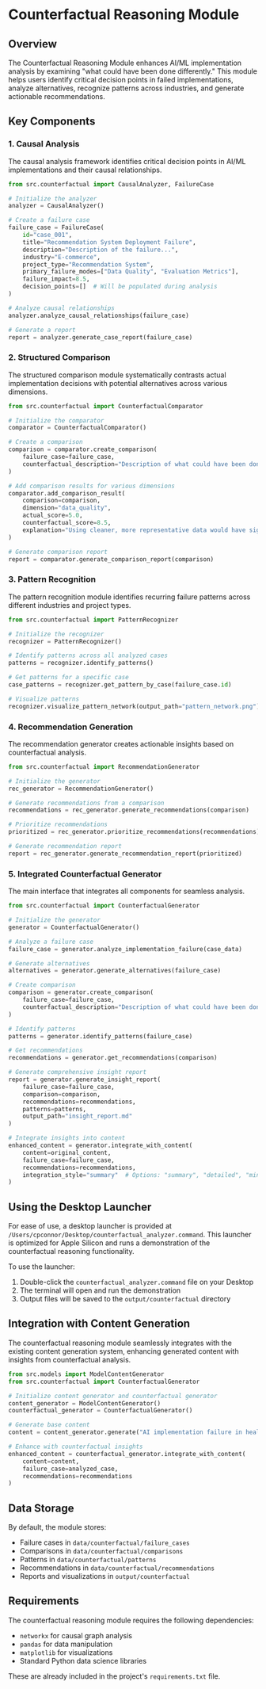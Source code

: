 # Counterfactual Reasoning Module

## Overview

The Counterfactual Reasoning Module enhances AI/ML implementation analysis by examining "what could have been done differently." This module helps users identify critical decision points in failed implementations, analyze alternatives, recognize patterns across industries, and generate actionable recommendations.

## Key Components

### 1. Causal Analysis

The causal analysis framework identifies critical decision points in AI/ML implementations and their causal relationships.

```python
from src.counterfactual import CausalAnalyzer, FailureCase

# Initialize the analyzer
analyzer = CausalAnalyzer()

# Create a failure case
failure_case = FailureCase(
    id="case_001",
    title="Recommendation System Deployment Failure",
    description="Description of the failure...",
    industry="E-commerce",
    project_type="Recommendation System",
    primary_failure_modes=["Data Quality", "Evaluation Metrics"],
    failure_impact=8.5,
    decision_points=[]  # Will be populated during analysis
)

# Analyze causal relationships
analyzer.analyze_causal_relationships(failure_case)

# Generate a report
report = analyzer.generate_case_report(failure_case)
```

### 2. Structured Comparison

The structured comparison module systematically contrasts actual implementation decisions with potential alternatives across various dimensions.

```python
from src.counterfactual import CounterfactualComparator

# Initialize the comparator
comparator = CounterfactualComparator()

# Create a comparison
comparison = comparator.create_comparison(
    failure_case=failure_case,
    counterfactual_description="Description of what could have been done differently..."
)

# Add comparison results for various dimensions
comparator.add_comparison_result(
    comparison=comparison,
    dimension="data_quality",
    actual_score=5.0,
    counterfactual_score=8.5,
    explanation="Using cleaner, more representative data would have significantly improved performance."
)

# Generate comparison report
report = comparator.generate_comparison_report(comparison)
```

### 3. Pattern Recognition

The pattern recognition module identifies recurring failure patterns across different industries and project types.

```python
from src.counterfactual import PatternRecognizer

# Initialize the recognizer
recognizer = PatternRecognizer()

# Identify patterns across all analyzed cases
patterns = recognizer.identify_patterns()

# Get patterns for a specific case
case_patterns = recognizer.get_pattern_by_case(failure_case.id)

# Visualize patterns
recognizer.visualize_pattern_network(output_path="pattern_network.png")
```

### 4. Recommendation Generation

The recommendation generator creates actionable insights based on counterfactual analysis.

```python
from src.counterfactual import RecommendationGenerator

# Initialize the generator
rec_generator = RecommendationGenerator()

# Generate recommendations from a comparison
recommendations = rec_generator.generate_recommendations(comparison)

# Prioritize recommendations
prioritized = rec_generator.prioritize_recommendations(recommendations)

# Generate recommendation report
report = rec_generator.generate_recommendation_report(prioritized)
```

### 5. Integrated Counterfactual Generator

The main interface that integrates all components for seamless analysis.

```python
from src.counterfactual import CounterfactualGenerator

# Initialize the generator
generator = CounterfactualGenerator()

# Analyze a failure case
failure_case = generator.analyze_implementation_failure(case_data)

# Generate alternatives
alternatives = generator.generate_alternatives(failure_case)

# Create comparison
comparison = generator.create_comparison(
    failure_case=failure_case,
    counterfactual_description="Description of what could have been done differently..."
)

# Identify patterns
patterns = generator.identify_patterns(failure_case)

# Get recommendations
recommendations = generator.get_recommendations(comparison)

# Generate comprehensive insight report
report = generator.generate_insight_report(
    failure_case=failure_case,
    comparison=comparison,
    recommendations=recommendations,
    patterns=patterns,
    output_path="insight_report.md"
)

# Integrate insights into content
enhanced_content = generator.integrate_with_content(
    content=original_content,
    failure_case=failure_case,
    recommendations=recommendations,
    integration_style="summary"  # Options: "summary", "detailed", "minimal"
)
```

## Using the Desktop Launcher

For ease of use, a desktop launcher is provided at `/Users/cpconnor/Desktop/counterfactual_analyzer.command`. This launcher is optimized for Apple Silicon and runs a demonstration of the counterfactual reasoning functionality.

To use the launcher:
1. Double-click the `counterfactual_analyzer.command` file on your Desktop
2. The terminal will open and run the demonstration
3. Output files will be saved to the `output/counterfactual` directory

## Integration with Content Generation

The counterfactual reasoning module seamlessly integrates with the existing content generation system, enhancing generated content with insights from counterfactual analysis.

```python
from src.models import ModelContentGenerator
from src.counterfactual import CounterfactualGenerator

# Initialize content generator and counterfactual generator
content_generator = ModelContentGenerator()
counterfactual_generator = CounterfactualGenerator()

# Generate base content
content = content_generator.generate("AI implementation failure in healthcare")

# Enhance with counterfactual insights
enhanced_content = counterfactual_generator.integrate_with_content(
    content=content,
    failure_case=analyzed_case,
    recommendations=recommendations
)
```

## Data Storage

By default, the module stores:
- Failure cases in `data/counterfactual/failure_cases`
- Comparisons in `data/counterfactual/comparisons`
- Patterns in `data/counterfactual/patterns`
- Recommendations in `data/counterfactual/recommendations`
- Reports and visualizations in `output/counterfactual`

## Requirements

The counterfactual reasoning module requires the following dependencies:
- `networkx` for causal graph analysis
- `pandas` for data manipulation
- `matplotlib` for visualizations
- Standard Python data science libraries

These are already included in the project's `requirements.txt` file.
